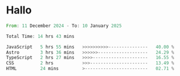 # Hallo
<!--START_SECTION:waka-->

```rust
From: 11 December 2024 - To: 10 January 2025

Total Time: 14 hrs 43 mins

JavaScript   5 hrs 55 mins   >>>>>>>>>>---------------   40.00 %
Astro        3 hrs 36 mins   >>>>>>-------------------   24.29 %
TypeScript   2 hrs 27 mins   >>>>---------------------   16.55 %
CSS          2 hrs           >>>----------------------   13.49 %
HTML         24 mins         >------------------------   02.71 %
```

<!--END_SECTION:waka-->
